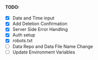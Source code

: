 #### TODO:

- [x] Date and Time input
- [x] Add Deletion Confirmation
- [x] Server Side Error Handling
- [x] Auth setup
- [x] robots.txt
- [ ] Data Repo and Data File Name Change
- [ ] Update Environment Variables
